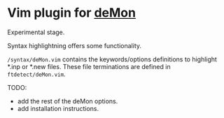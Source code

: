 # Vim plugin for [deMon](http://www.demon-software.com/public_html/index.html)

Experimental stage.

Syntax highlightning offers some functionality.

`/syntax/deMon.vim` contains the keywords/options definitions to highlight 
*.inp or *.new files. These file terminations are defined in 
`ftdetect/deMon.vim`.

TODO: 

- add the rest of the deMon options.
- add installation instructions.
